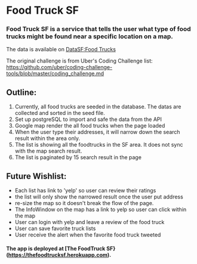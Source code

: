 # Food Truck SF
### Food Truck SF is a service that tells the user what type of food trucks might be found near a specific location on a map.

The data is available on [DataSF:Food Trucks](https://data.sfgov.org/Economy-and-Community/Mobile-Food-Facility-Permit/rqzj-sfat?)

The original challenge is from Uber's Coding Challenge list: https://github.com/uber/coding-challenge-tools/blob/master/coding_challenge.md

## Outline:
1. Currently, all food trucks are seeded in the database. The datas are collected and sorted in the seed file.
2. Set up postgreSQL to import and safe the data from the API
3. Google map render the all food trucks when the page loaded
4. When the user type their addresses, it will narrow down the search result within the area only.
5. The list is showing all the foodtrucks in the SF area. It does not sync with the map search result.
6. The list is paginated by 15 search result in the page

## Future Wishlist:
* Each list has link to 'yelp' so user can review their ratings
* the list will only show the narrowed result once the user put address
* re-size the map so it doesn't break the flow of the page.
* The InfoWindow on the map has a link to yelp so user can click within the map
* User can login with yelp and leave a review of the food truck
* User can save favorite truck lists
* User receive the alert when the favorite food truck tweeted

#### The app is deployed at [The FoodTruck SF}(https://thefoodtrucksf.herokuapp.com).
